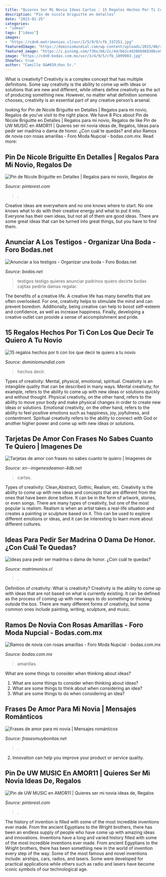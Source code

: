 ```yaml
---
title: "Quieres Ser Mi Novia Ideas Cartas : 15 Regalos Hechos Por Ti Con Los Que Decir Te Quiero A Tu Novio"
description: "Pin de nicole briguitte en detalles"
date: "2023-01-25"
categories:
- "ideas"
tags: ["ideas"]
images:
- "https://cdn0.matrimonios.cl/usr/2/5/9/9/cfb_337251.jpg"
featuredImage: "https://dominiomundial.com/wp-content/uploads/2015/08/regalos-especiales-pareja-diy-4.jpg"
featured_image: "https://i.pinimg.com/736x/b6/2c/4d/b62c4d206606830bce9f6586cfaf173c.jpg"
image: "https://cdn0.bodas.com.mx/usr/3/4/9/5/cfb_1099983.jpg"
ShowToc: true
author: "Camille O&#039;Kon Sr."
---
```



What is creativity?
Creativity is a complex concept that has multiple definitions. Some say creativity is the ability to come up with ideas or solutions that are new and different, while others define creativity as the act of producing something new. However, no matter what definition someone chooses, creativity is an essential part of any creative person’s arsenal.

	

		
looking for Pin de Nicole Briguitte en Detalles | Regalos para mi novio, Regalos de you've visit to the right place. We have 8 Pics about Pin de Nicole Briguitte en Detalles | Regalos para mi novio, Regalos de like Pin de UW MUSIC en AMOR11 | Quieres ser mi novia ideas de, Regalos, Ideas para pedir ser madrina o dama de honor. ¿Con cuál te quedas? and also Ramos de novia con rosas amarillas - Foro Moda Nupcial - bodas.com.mx. Read more:
		
    
## Pin De Nicole Briguitte En Detalles | Regalos Para Mi Novio, Regalos De

<img loading=lazy src="https://i.pinimg.com/736x/e2/b6/25/e2b62515559c76af6b6c56f0297a4e85.jpg" onerror="this.onerror=null;this.src='https://tse3.mm.bing.net/th?id=OIP.1P_ySWYAXCpwceTpDEIeTAHaLs&amp;pid=15.1';" alt="Pin de Nicole Briguitte en Detalles | Regalos para mi novio, Regalos de">

_Source: pinterest.com_

>. 

	

Creative ideas are everywhere and no one knows where to start. No one knows what to do with their creative energy and what to put it into. Everyone has their own ideas, but not all of them are good ideas. There are some great ideas that can be turned into great things, but you have to find them.

    
## Anunciar A Los Testigos - Organizar Una Boda - Foro Bodas.net

<img loading=lazy src="https://cdn0.bodas.net/usuarios/fotos/1/7/3/1/cfb_481450.jpg" onerror="this.onerror=null;this.src='https://tse4.mm.bing.net/th?id=OIP.D_eOOWwvoAsKUdaO3xcJsgHaE6&amp;pid=15.1';" alt="Anunciar a los testigos - Organizar una boda - Foro Bodas.net">

_Source: bodas.net_

>testigos testigo quieres anunciar padrinos quiero decirte bodas cajitas pedirle damas regalar. 

	

The benefits of a creative life.
A creative life has many benefits that are often overlooked. For one, creativity helps to stimulate the mind and can prevent boredom. Additionally, being creative can help to boost self-esteem and confidence, as well as increase happiness. Finally, developing a creative outlet can provide a sense of accomplishment and pride.

    
## 15 Regalos Hechos Por Ti Con Los Que Decir Te Quiero A Tu Novio

<img loading=lazy src="https://dominiomundial.com/wp-content/uploads/2015/08/regalos-especiales-pareja-diy-4.jpg" onerror="this.onerror=null;this.src='https://tse4.mm.bing.net/th?id=OIP.Qsn7L4LQDWj1Bg2E5Pu93gHaJw&amp;pid=15.1';" alt="15 regalos hechos por ti con los que decir te quiero a tu novio">

_Source: dominiomundial.com_

>hechos decir. 

	

Types of creativity: Mental, physical, emotional, spiritual.
Creativity is an intangible quality that can be described in many ways. Mental creativity, for example, refers to the ability to come up with new ideas or solutions quickly and without thought. Physical creativity, on the other hand, refers to the ability to move your body and make physical changes in order to create new ideas or solutions. Emotional creativity, on the other hand, refers to the ability to feel positive emotions such as happiness, joy, joyfulness, and contentment. Spiritual creativity refers to the ability to connect with God or another higher power and come up with new ideas or solutions.

    
## Tarjetas De Amor Con Frases No Sabes Cuanto Te Quiero | Imagenes De

<img loading=lazy src="https://xn--imgenesdeamor-4db.net/wp-content/uploads/2015/01/cartas-de-amor-9-copia.jpg" onerror="this.onerror=null;this.src='https://tse1.mm.bing.net/th?id=OIP.CadMnOQavSXQDA2uIfb5XQHaF3&amp;pid=15.1';" alt="Tarjetas de amor con frases no sabes cuanto te quiero | Imagenes de">

_Source: xn--imgenesdeamor-4db.net_

>cartas. 

	

Types of creativity: Clean,Abstract, Gothic, Realism, etc.
Creativity is the ability to come up with new ideas and concepts that are different from the ones that have been done before. It can be in the form of artwork, stories, or even songs. There are many types of creativity, but one of the most popular is realism. Realism is when an artist takes a real-life situation and creates a painting or sculpture based on it. This can be used to explore different emotions or ideas, and it can be interesting to learn more about different cultures.

    
## Ideas Para Pedir Ser Madrina O Dama De Honor. ¿Con Cuál Te Quedas?

<img loading=lazy src="https://cdn0.matrimonios.cl/usr/2/5/9/9/cfb_337251.jpg" onerror="this.onerror=null;this.src='https://tse3.mm.bing.net/th?id=OIP.U6C1F-Js_Bqlov5d2QCgxwHaHe&amp;pid=15.1';" alt="Ideas para pedir ser madrina o dama de honor. ¿Con cuál te quedas?">

_Source: matrimonios.cl_

>. 

	

Definition of creativity: What is creativity?
Creativity is the ability to come up with ideas that are not based on what is currently existing. It can be defined as the process of coming up with new ways to do something or thinking outside the box. There are many different forms of creativity, but some common ones include painting, writing, sculpture, and music.

    
## Ramos De Novia Con Rosas Amarillas - Foro Moda Nupcial - Bodas.com.mx

<img loading=lazy src="https://cdn0.bodas.com.mx/usr/3/4/9/5/cfb_1099983.jpg" onerror="this.onerror=null;this.src='https://tse4.mm.bing.net/th?id=OIP.v25jZxLDCPAHw3PhZ7QJ4wAAAA&amp;pid=15.1';" alt="Ramos de novia con rosas amarillas - Foro Moda Nupcial - bodas.com.mx">

_Source: bodas.com.mx_

>amarillas. 

	

What are some things to consider when thinking about ideas?
1. What are some things to consider when thinking about ideas?
2. What are some things to think about when considering an idea?
3. What are some things to do when considering an idea?

    
## Frases De Amor Para Mi Novia | Mensajes Románticos

<img loading=lazy src="https://www.frasesmuybonitas.net/wp-content/uploads/2015/01/bellas-frases-mensajes-poemas-de-amor-para-dedicar-a-mi-novia11-e1599776864829.jpg" onerror="this.onerror=null;this.src='https://tse3.mm.bing.net/th?id=OIP.QARqjUy8KtN2M5mWyOwCwAHaDI&amp;pid=15.1';" alt="Frases de amor para mi novia | Mensajes románticos">

_Source: frasesmuybonitas.net_

>. 

	

2. Innovation can help you improve your product or service quality.

    
## Pin De UW MUSIC En AMOR11 | Quieres Ser Mi Novia Ideas De, Regalos

<img loading=lazy src="https://i.pinimg.com/736x/b6/2c/4d/b62c4d206606830bce9f6586cfaf173c.jpg" onerror="this.onerror=null;this.src='https://tse2.mm.bing.net/th?id=OIP.cirhANCmoZX5Bj4iByvXXgHaJz&amp;pid=15.1';" alt="Pin de UW MUSIC en AMOR11 | Quieres ser mi novia ideas de, Regalos">

_Source: pinterest.com_

>. 

	

The history of invention is filled with some of the most incredible inventions ever made. From the ancient Egyptians to the Wright brothers, there has been an endless supply of people who have come up with amazing ideas and innovations.
Inventions have a long and varied history filled with some of the most incredible inventions ever made. From ancient Egyptians to the Wright brothers, there has been something new in the world of invention every step of the way. Some of the most famous and novel inventions include: airships, cars, radios, and lasers. Some were developed for practical applications while others such as radio and lasers have become iconic symbols of our technological age.

